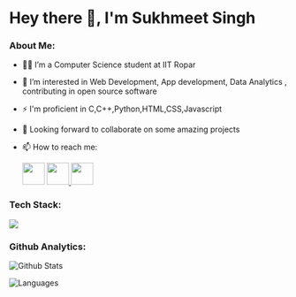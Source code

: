 # Hey there 👋, I'm Sukhmeet Singh


### About Me:

- 👨‍🎓 I’m a Computer Science student at IIT Ropar
- 🌱 I’m interested in Web Development, App development, Data Analytics , contributing in open source software
- ⚡ I'm proficient in C,C++,Python,HTML,CSS,Javascript
- 👯 Looking forward to collaborate on some amazing projects  
- 📫 How to reach me: 
 
  <a href="mailto:sukhmeet@sukhmeetsingh.me"  target="_blank" > <img width="40" height="40" src="https://cdn4.iconfinder.com/data/icons/logos-brands-in-colors/48/google-gmail-1024.png"></a>
<a href="https://www.linkedin.com/in/sukhmeet-singh-cse/" target="_blank" >  <img width="40" height="40" src="https://cdn2.iconfinder.com/data/icons/social-media-applications/64/social_media_applications_14-linkedin-1024.png"> </a>
<a href="https://www.instagram.com"  target="_blank" > <img width="40" height="40" src="https://cdn2.iconfinder.com/data/icons/social-icons-33/128/Instagram-1024.png"></a>

### Tech Stack:
<a href="https://github.com/SukhmeetSingh2002/SukhmeetSingh2002" target="_blank" > <img src="https://skills.thijs.gg/icons?i=c,cpp,html,css,python,javascript,react,nodejs,flutter,git,java&theme=dark"> </a>
 
 ### Github Analytics:
![Github Stats](https://github-readme-stats.vercel.app/api?username=sukhmeetsingh2002&count_private=true&show_icons=true&theme=nightowl)

![Languages](https://github-readme-stats.vercel.app/api/top-langs/?username=sukhmeetsingh2002&layout=compact&theme=nightowl)
